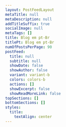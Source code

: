 ```yaml
---
layout: PostFeedLayout
metaTitle: null
metaDescription: null
addTitleSuffix: true
socialImage: null
metaTags: []
title: Blog em pt-Br
titlePt: Blog em pt-Br
numOfPostsPerPage: 90
postFeed:
  title: null
  subtitle: null
  showDate: false
  showAuthor: false
  variant: variant-b
  colors: colors-b
  actions: []
  showExcerpt: false
  showReadMoreLink: false
topSections: []
bottomSections: []
styles:
  title:
    textAlign: center
---
```

